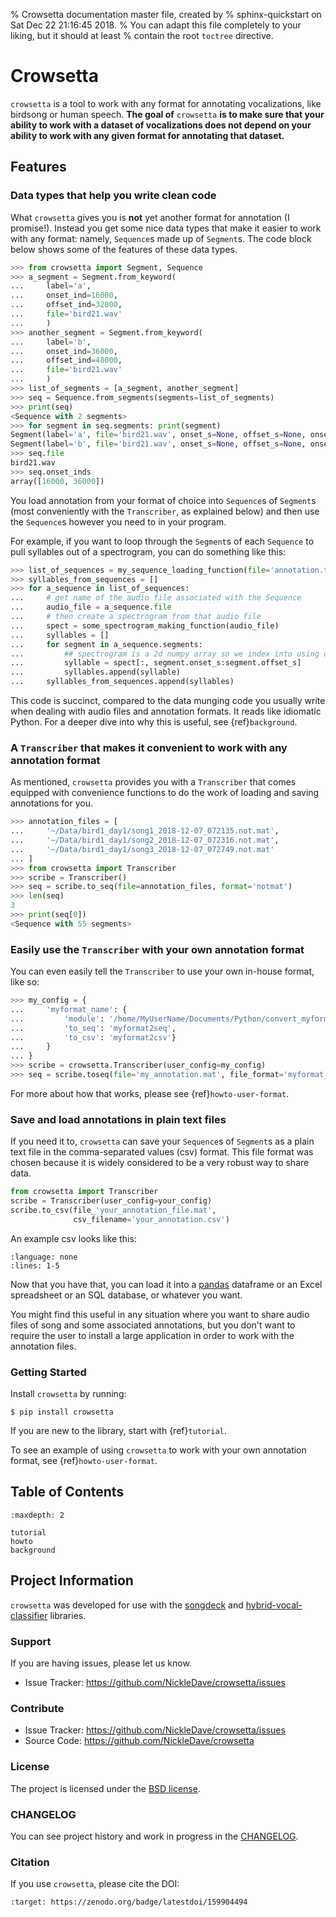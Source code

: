 % Crowsetta documentation master file, created by
% sphinx-quickstart on Sat Dec 22 21:16:45 2018.
% You can adapt this file completely to your liking, but it should at least
% contain the root `toctree` directive.

# **Crowsetta**

`crowsetta` is a tool to work with any format for annotating vocalizations, like
birdsong or human speech. **The goal of** `crowsetta` **is to make sure that your
ability to work with a dataset of vocalizations does not depend on your ability to work with
any given format for annotating that dataset.**

## **Features**

### **Data types that help you write clean code**

What `crowsetta` gives you is **not** yet another format for
annotation (I promise!). Instead you get some nice data types that make it easier to
work with any format: namely, `Sequence`s made up of `Segment`s.
The code block below shows some of the features of these data types.

```python
>>> from crowsetta import Segment, Sequence
>>> a_segment = Segment.from_keyword(
...     label='a',
...     onset_ind=16000,
...     offset_ind=32000,
...     file='bird21.wav'
...     )
>>> another_segment = Segment.from_keyword(
...     label='b',
...     onset_ind=36000,
...     offset_ind=48000,
...     file='bird21.wav'
...     )
>>> list_of_segments = [a_segment, another_segment]
>>> seq = Sequence.from_segments(segments=list_of_segments)
>>> print(seq)
<Sequence with 2 segments>
>>> for segment in seq.segments: print(segment)
Segment(label='a', file='bird21.wav', onset_s=None, offset_s=None, onset_ind=16000, offset_ind=32000)
Segment(label='b', file='bird21.wav', onset_s=None, offset_s=None, onset_ind=36000, offset_ind=48000)
>>> seq.file
bird21.wav
>>> seq.onset_inds
array([16000, 36000])
```

You load annotation from your format of choice into `Sequence`s of `Segment`s
(most conveniently with the `Transcriber`, as explained below) and then use the
`Sequence`s however you need to in your program.

For example, if you want to loop through the `Segment`s of each `Sequence` to
pull syllables out of a spectrogram, you can do something like this:

```python
>>> list_of_sequences = my_sequence_loading_function(file='annotation.txt')
>>> syllables_from_sequences = []
>>> for a_sequence in list_of_sequences:
...     # get name of the audio file associated with the Sequence
...     audio_file = a_sequence.file
...     # then create a spectrogram from that audio file
...     spect = some_spectrogram_making_function(audio_file)
...     syllables = []
...     for segment in a_sequence.segments:
...         ## spectrogram is a 2d numpy array so we index into using onset and offset from segment
...         syllable = spect[:, segment.onset_s:segment.offset_s]
...         syllables.append(syllable)
...     syllables_from_sequences.append(syllables)
```

This code is succinct, compared to the data munging code you usually write when dealing with
audio files and annotation formats. It reads like idiomatic Python.
For a deeper dive into why this is useful, see {ref}`background`.

### **A**  `Transcriber` **that makes it convenient to work with any annotation format**

As mentioned, `crowsetta` provides you with a `Transcriber` that comes equipped
with convenience functions to do the work of loading and saving annotations for you.

```python
>>> annotation_files = [
...     '~/Data/bird1_day1/song1_2018-12-07_072135.not.mat',
...     '~/Data/bird1_day1/song2_2018-12-07_072316.not.mat',
...     '~/Data/bird1_day1/song3_2018-12-07_072749.not.mat'
... ]
>>> from crowsetta import Transcriber
>>> scribe = Transcriber()
>>> seq = scribe.to_seq(file=annotation_files, format='notmat')
>>> len(seq)
3
>>> print(seq[0])
<Sequence with 55 segments>
```

### **Easily use the** `Transcriber` **with your own annotation format**

You can even easily tell the `Transcriber` to use your own in-house format, like so:

```python
>>> my_config = {
...     'myformat_name': {
...         'module': '/home/MyUserName/Documents/Python/convert_myformat.py'
...         'to_seq': 'myformat2seq',
...         'to_csv': 'myformat2csv'}
...     }
... }
>>> scribe = crowsetta.Transcriber(user_config=my_config)
>>> seq = scribe.toseq(file='my_annotation.mat', file_format='myformat_name')
```

For more about how that works, please see {ref}`howto-user-format`.

### **Save and load annotations in plain text files**

If you need it to, `crowsetta` can save your `Sequence`s of `Segment`s
as a plain text file in the comma-separated values (csv) format. This file format
was chosen because it is widely considered to be a very robust way to share data.

```python
from crowsetta import Transcriber
scribe = Transcriber(user_config=your_config)
scribe.to_csv(file_'your_annotation_file.mat',
              csv_filename='your_annotation.csv')
```

An example csv looks like this:

```{literalinclude} ../tests/test_data/csv/gy6or6_032312.csv
:language: none
:lines: 1-5
```

Now that you have that, you can load it into a [pandas] dataframe or an Excel
spreadsheet or an SQL database, or whatever you want.

You might find this useful in any situation where you want to share audio files of
song and some associated annotations, but you don't want to require the user to
install a large application in order to work with the annotation files.

### **Getting Started**

Install `crowsetta` by running:

```console
$ pip install crowsetta
```

If you are new to the library, start with {ref}`tutorial`.

To see an example of using `crowsetta` to work with your own annotation format,
see {ref}`howto-user-format`.

## **Table of Contents**

```{toctree}
:maxdepth: 2

tutorial
howto
background
```

## **Project Information**

`crowsetta` was developed for use with the [songdeck] and
[hybrid-vocal-classifier] libraries.

### Support

If you are having issues, please let us know.

- Issue Tracker: <https://github.com/NickleDave/crowsetta/issues>

### Contribute

- Issue Tracker: <https://github.com/NickleDave/crowsetta/issues>
- Source Code: <https://github.com/NickleDave/crowsetta>

### License

The project is licensed under the
[BSD license](https://github.com/NickleDave/crowsetta/blob/master/LICENSE).

### CHANGELOG

You can see project history and work in progress in the
[CHANGELOG](https://github.com/NickleDave/crowsetta/blob/master/doc/CHANGELOG.md).

### Citation

If you use `crowsetta`, please cite the DOI:

```{image} https://zenodo.org/badge/159904494.svg
:target: https://zenodo.org/badge/latestdoi/159904494
```

[hybrid-vocal-classifier]: https://hybrid-vocal-classifier.readthedocs.io/en/latest/
[pandas]: https://pandas.pydata.org/
[songdeck]: https://github.com/NickleDave/songdeck
